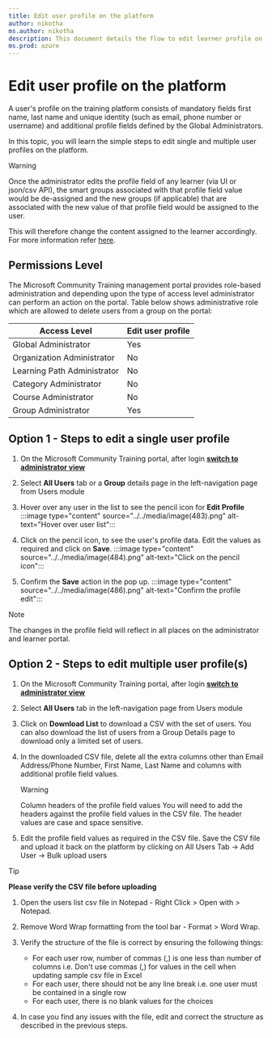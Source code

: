 ```yaml
---
title: Edit user profile on the platform
author: nikotha
ms.author: nikotha
description: This document details the flow to edit learner profile on the Microsoft Community Training platform.  
ms.prod: azure
---
```


# Edit user profile on the platform

A user's profile on the training platform consists of mandatory fields first name, last name and unique identity (such as email, phone number or username) and additional profile fields defined by the Global Administrators.

In this topic, you will learn the simple steps to edit single and multiple user profiles on the platform.

>[!Warning]
>Once the administrator edits the profile field of any learner (via UI or json/csv API), the smart groups associated with that profile field value would be de-assigned and the new groups (if applicable) that are associated with the new value of that profile field would be assigned to the user.

This will therefore change the content assigned to the learner accordingly. For more information refer [here](De-assigning-content-from-user.md).

## Permissions Level

The Microsoft Community Training management portal provides role-based administration and depending upon the type of access level administrator can perform an action on the portal. Table below shows administrative role which are allowed to delete users from a group on the portal:

| Access Level | Edit user profile |
| --- | --- |
| Global Administrator | Yes |
| Organization Administrator | No |
| Learning Path Administrator | No |
| Category Administrator | No |
| Course Administrator | No |
| Group Administrator | Yes |

## Option 1 - Steps to edit a single user profile

1. On the Microsoft Community Training portal, after login [**switch to administrator view**](../../get-started/step-by-step-configuration-guide.md#step-2--switch-to-administrator-view-of-the-portal)

2. Select **All Users** tab or a **Group** details page in the left-navigation page from Users module

3. Hover over any user in the list to see the pencil icon for **Edit Profile**
:::image type="content" source="../../media/image(483).png" alt-text="Hover over user list":::

4. Click on the pencil icon, to see the user's profile data. Edit the values as required and click on **Save**.
:::image type="content" source="../../media/image(484).png" alt-text="Click on the pencil icon":::

5. Confirm the **Save** action in the pop up.
:::image type="content" source="../../media/image(486).png" alt-text="Confirm the profile edit":::

>[!NOTE]
>The changes in the profile field will reflect in all places on the administrator and learner portal.

## Option 2 - Steps to edit multiple user profile(s)

1. On the Microsoft Community Training portal, after login [**switch to administrator view**](../../get-started/step-by-step-configuration-guide.md#step-2--switch-to-administrator-view-of-the-portal)

2. Select **All Users** tab in the left-navigation page from Users module

3. Click on **Download List** to download a CSV with the set of users. You can also download the list of users from a Group Details page to download only a limited set of users.

4. In the downloaded CSV file, delete all the extra columns other than Email Address/Phone Number, First Name, Last Name and columns with additional profile field values.

    >[!WARNING]
    >Column headers of the profile field values
    >You will need to add the headers against the profile field values in the CSV file. The header values are case and space sensitive.

5. Edit the profile field values as required in the CSV file. Save the CSV file and upload it back on the platform by clicking on All Users Tab -> Add User -> Bulk upload users

>[!TIP]
>**Please verify the CSV file before uploading**
>
>1. Open the users list csv file in Notepad - Right Click > Open with > Notepad.
>2. Remove Word Wrap formatting from the tool bar - Format > Word Wrap.
>3. Verify the structure of the file is correct by ensuring the following things:
>
>    * For each user row, number of commas (,) is one less than number of columns i.e. Don't use commas (,) for values in the cell when updating sample csv file in Excel
>    * For each user, there should not be any line break i.e. one user must be contained in a single row
>    * For each user, there is no blank values for the choices
>
>4. In case you find any issues with the file, edit and correct the structure as described in the previous steps.
